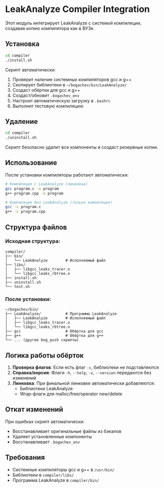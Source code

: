 # LeakAnalyze Compiler Integration

Этот модуль интегрирует LeakAnalyze с системой компиляции, создавая копию компилятора как в ВУЗе.

## Установка

```bash
cd compiler
./install.sh
```

Скрипт автоматически:
1. Проверит наличие системных компиляторов gcc и g++
2. Скопирует библиотеки в `~/bogachev/bin/LeakAnalyze/`
3. Создаст обёртки для gcc и g++
4. Создаст/обновит `.bogachev_env`
5. Настроит автоматическую загрузку в `.bashrc`
6. Выполнит тестовую компиляцию

## Удаление

```bash
cd compiler
./uninstall.sh
```

Скрипт безопасно удалит все компоненты и создаст резервные копии.

## Использование

После установки компиляторы работают автоматически:

```bash
# Компиляция с LeakAnalyze (линковка)
gcc program.c -o program
g++ program.cpp -o program

# Компиляция без LeakAnalyze (только компиляция)
gcc -c program.c
g++ -c program.cpp
```

## Структура файлов

### Исходная структура:
```
compiler/
├── bin/
│   └── LeakAnalyze        # Исполняемый файл
├── libs/
│   ├── libgcc_leaks_tracer.o
│   └── libgcc_leaks_rbtree.o
├── install.sh
├── uninstall.sh
└── test.sh
```

### После установки:
```
~/bogachev/bin/
├── LeakAnalyze/           # Программа LeakAnalyze
│   ├── LeakAnalyze        # Исполняемый файл
│   ├── libgcc_leaks_tracer.o
│   └── libgcc_leaks_rbtree.o
├── gcc                    # Обёртка для gcc
├── g++                    # Обёртка для g++
└── ... (другие bog_push скрипты)
```

## Логика работы обёрток

1. **Проверка флагов**: Если есть флаг `-c`, библиотеки не подставляются
2. **Справка/версия**: Флаги `-h`, `--help`, `-v`, `--version` передаются без изменений
3. **Линковка**: При финальной линковке автоматически добавляются:
   - Библиотеки LeakAnalyze
   - Wrap-флаги для malloc/free/operator new/delete

## Откат изменений

При ошибках скрипт автоматически:
- Восстанавливает оригинальные файлы из бэкапов
- Удаляет установленные компоненты
- Восстанавливает `.bogachev_env`

## Требования

- Системные компиляторы gcc и g++ в `/usr/bin/`
- Библиотеки в `compiler/libs/`
- Программа LeakAnalyze в `compiler/bin/`
